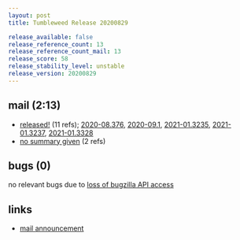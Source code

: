 ```yaml
---
layout: post
title: Tumbleweed Release 20200829

release_available: false
release_reference_count: 13
release_reference_count_mail: 13
release_score: 58
release_stability_level: unstable
release_version: 20200829
---
```


## mail (2:13)

- [released!](https://lists.opensuse.org/opensuse-factory/2020-08/msg00375.html) (11 refs); [2020-08.376](https://lists.opensuse.org/opensuse-factory/2020-08/msg00376.html), [2020-09.1](https://lists.opensuse.org/opensuse-factory/2020-09/msg00001.html), [2021-01.3235](https://github.com/boombatower/tumbleweed-review/issues/10), [2021-01.3237](https://github.com/boombatower/tumbleweed-review/issues/10), [2021-01.3328](https://github.com/boombatower/tumbleweed-review/issues/10)
- [no summary given](https://github.com/boombatower/tumbleweed-review/issues/10) (2 refs)

## bugs (0)

<!--more-->

no relevant bugs due to [loss of bugzilla API access](https://bugzilla.opensuse.org/show_bug.cgi?id=1157722)



## links

- [mail announcement](https://github.com/boombatower/tumbleweed-review/issues/10)
